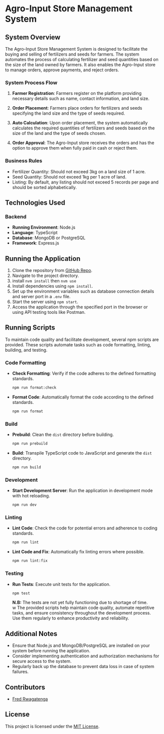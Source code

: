 # Agro-Input Store Management System

## System Overview

The Agro-Input Store Management System is designed to facilitate the buying and selling of fertilizers and seeds for farmers. The system automates the process of calculating fertilizer and seed quantities based on the size of the land owned by farmers. It also enables the Agro-Input store to manage orders, approve payments, and reject orders.

### System Process Flow

1. **Farmer Registration**: Farmers register on the platform providing necessary details such as name, contact information, and land size.

2. **Order Placement**: Farmers place orders for fertilizers and seeds specifying the land size and the type of seeds required.

3. **Auto Calculation**: Upon order placement, the system automatically calculates the required quantities of fertilizers and seeds based on the size of the land and the type of seeds chosen.

4. **Order Approval**: The Agro-Input store receives the orders and has the option to approve them when fully paid in cash or reject them.

### Business Rules

- Fertilizer Quantity: Should not exceed 3kg on a land size of 1 acre.
- Seed Quantity: Should not exceed 1kg per 1 acre of land.
- Listing: By default, any listing should not exceed 5 records per page and should be sorted alphabetically.

## Technologies Used

### Backend

- **Running Environment**: Node.js
- **Language**: TypeScript
- **Database**: MongoDB or PostgreSQL
- **Framework**: Express.js

## Running the Application

1. Clone the repository from [GitHub Repo](https://github.com/rwagatenga/FarmerOrderingSystemBackend).
2. Navigate to the project directory.
3. install `nvm install` then `nvm use`
4. Install dependencies using `npm install`.
5. Set up the environment variables such as database connection details and server port in a `.env` file.
6. Start the server using `npm start`.
7. Access the application through the specified port in the browser or using API testing tools like Postman.

## Running Scripts

To maintain code quality and facilitate development, several npm scripts are provided. These scripts automate tasks such as code formatting, linting, building, and testing.

### Code Formatting

- **Check Formatting**: Verify if the code adheres to the defined formatting standards.

  ```bash
  npm run format:check
  ```

- **Format Code**: Automatically format the code according to the defined standards.
  ```bash
  npm run format
  ```

### Build

- **Prebuild**: Clean the `dist` directory before building.

  ```bash
  npm run prebuild
  ```

- **Build**: Transpile TypeScript code to JavaScript and generate the `dist` directory.
  ```bash
  npm run build
  ```

### Development

- **Start Development Server**: Run the application in development mode with hot reloading.
  ```bash
  npm run dev
  ```

### Linting

- **Lint Code**: Check the code for potential errors and adherence to coding standards.

  ```bash
  npm run lint
  ```

- **Lint Code and Fix**: Automatically fix linting errors where possible.
  ```bash
  npm run lint:fix
  ```

### Testing

- **Run Tests**: Execute unit tests for the application.
  ```bash
  npm test
  ```
  <b>N.B:</b> The tests are not yet fully functioning due to shortage of time. <br />
  w
  The provided scripts help maintain code quality, automate repetitive tasks, and ensure consistency throughout the development process. Use them regularly to enhance productivity and reliability.

## Additional Notes

- Ensure that Node.js and MongoDB/PostgreSQL are installed on your system before running the application.
- Consider implementing authentication and authorization mechanisms for secure access to the system.
- Regularly back up the database to prevent data loss in case of system failures.

## Contributors

- [Fred Rwagatenga](https://github.com/rwagatenga)

## License

This project is licensed under the [MIT License](https://opensource.org/licenses/MIT).
